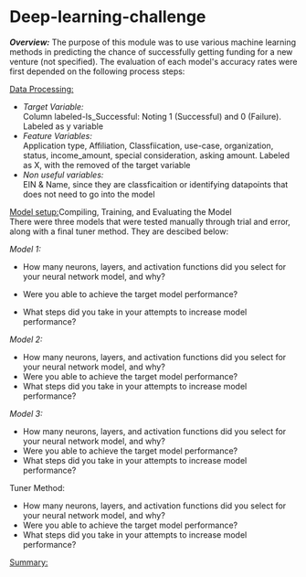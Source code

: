 # Deep-learning-challenge

***Overview:*** The purpose of this module was to use various machine learning methods in predicting the chance of successfully getting funding for a new venture (not specified). The evaluation of each model's accuracy rates were first depended on the following process steps:

<ins>Data Processing:</ins>
* _Target Variable:_  <br>
Column labeled-Is_Successful: Noting 1 (Successful) and 0 (Failure). Labeled as y variable
* _Feature Variables:_ <br>
Application type, Affiliation, Classfiication, use-case, organization, status, income_amount, special consideration, asking amount. Labeled as X, with the removed of the target variable
* _Non useful variables:_ <br> EIN & Name, since they are classficaition or identifying datapoints that does not need to go into the model

<ins>Model setup:</ins>Compiling, Training, and Evaluating the Model <br>
There were three models that were tested manually through trial and error, along with a final tuner method. They are descibed below:

_Model 1:_
* How many neurons, layers, and activation functions did you select for your neural network model, and why? <br>

* Were you able to achieve the target model performance?
* What steps did you take in your attempts to increase model performance?

_Model 2:_
* How many neurons, layers, and activation functions did you select for your neural network model, and why?
* Were you able to achieve the target model performance?
* What steps did you take in your attempts to increase model performance?


_Model 3:_
* How many neurons, layers, and activation functions did you select for your neural network model, and why?
* Were you able to achieve the target model performance?
* What steps did you take in your attempts to increase model performance?



Tuner Method:

* How many neurons, layers, and activation functions did you select for your neural network model, and why?
* Were you able to achieve the target model performance?
* What steps did you take in your attempts to increase model performance?


<ins> Summary:</ins>
